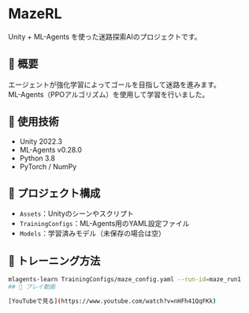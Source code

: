 # MazeRL

Unity + ML-Agents を使った迷路探索AIのプロジェクトです。

## 📌 概要
エージェントが強化学習によってゴールを目指して迷路を進みます。  
ML-Agents（PPOアルゴリズム）を使用して学習を行いました。

## 🚀 使用技術
- Unity 2022.3
- ML-Agents v0.28.0
- Python 3.8
- PyTorch / NumPy

## 📂 プロジェクト構成
- `Assets`：Unityのシーンやスクリプト
- `TrainingConfigs`：ML-Agents用のYAML設定ファイル
- `Models`：学習済みモデル（未保存の場合は空）

## 🔧 トレーニング方法
```bash
mlagents-learn TrainingConfigs/maze_config.yaml --run-id=maze_run1
## 🎥 プレイ動画

[YouTubeで見る](https://www.youtube.com/watch?v=nHFh41QqFKk)
